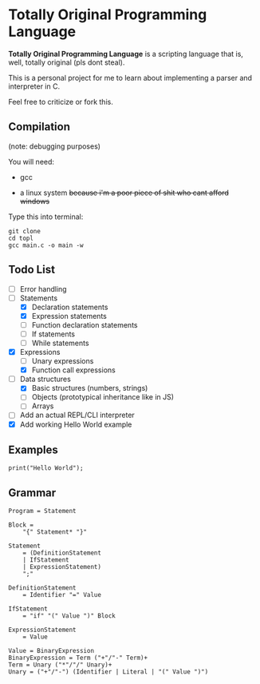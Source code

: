 # Totally Original Programming Language

**Totally Original Programming Language** is a scripting language that is, well, totally original (pls dont steal).

This is a personal project for me to learn about implementing a parser and interpreter in C.

Feel free to criticize or fork this.

## Compilation

(note: debugging purposes)

You will need:

* gcc

* a linux system ~~because i'm a poor piece of shit who cant afford windows~~

Type this into terminal:

```
git clone 
cd topl
gcc main.c -o main -w
```

## Todo List

- [ ] Error handling
- [ ] Statements
	- [x] Declaration statements
	- [x] Expression statements
	- [ ] Function declaration statements
	- [ ] If statements
	- [ ] While statements
- [x] Expressions
	- [ ] Unary expressions
	- [x] Function call expressions
- [ ] Data structures
	- [x] Basic structures (numbers, strings)
	- [ ] Objects (prototypical inheritance like in JS)
	- [ ] Arrays
- [ ] Add an actual REPL/CLI interpreter
- [x] Add working Hello World example

## Examples

```
print("Hello World");
```

## Grammar

```
Program = Statement

Block =
	"{" Statement* "}"

Statement
	= (DefinitionStatement
	| IfStatement
	| ExpressionStatement)
	";"

DefinitionStatement
	= Identifier "=" Value

IfStatement
	= "if" "(" Value ")" Block

ExpressionStatement
	= Value

Value = BinaryExpression
BinaryExpression = Term ("+"/"-" Term)+
Term = Unary ("*"/"/" Unary)+
Unary = ("+"/"-") (Identifier | Literal | "(" Value ")")
```